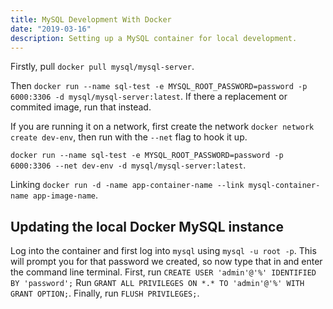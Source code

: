 ```yaml
---
title: MySQL Development With Docker
date: "2019-03-16"
description: Setting up a MySQL container for local development.
---
```


Firstly, pull `docker pull mysql/mysql-server`.

Then `docker run --name sql-test -e MYSQL_ROOT_PASSWORD=password -p 6000:3306 -d mysql/mysql-server:latest`. If there a replacement or commited image, run that instead.

If you are running it on a network, first create the network `docker network create dev-env`, then run with the `--net` flag to hook it up.

`docker run --name sql-test -e MYSQL_ROOT_PASSWORD=password -p 6000:3306 --net dev-env -d mysql/mysql-server:latest`.

Linking `docker run -d -name app-container-name --link mysql-container-name app-image-name`.



## Updating the local Docker MySQL instance

Log into the container and first log into `mysql` using `mysql -u root -p`. This will prompt you for that password we created, so now type that in and enter the command line terminal. First, run `CREATE USER 'admin'@'%' IDENTIFIED BY 'password';` Run `GRANT ALL PRIVILEGES ON *.* TO 'admin'@'%' WITH GRANT OPTION;`. Finally, run `FLUSH PRIVILEGES;`.
